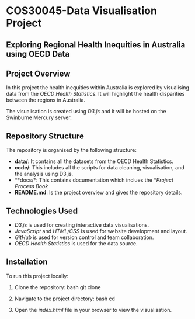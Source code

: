 # COS30045-Data Visualisation Project

## Exploring Regional Health Inequities in Australia using OECD Data

## Project Overview

In this project the health inequities within Australia is explored by visualising data from the *OECD Health Statistics*. It will highlight the health disparities between the regions in Australia.

The visualisation is created using *D3.js* and it will be hosted on the Swinburne Mercury server.

## Repository Structure

The repository is organised by the following structure:

- **data/**: It contains all the datasets from the OECD Health Statistics.
- **code/**: This includes all the scripts for data cleaning, visualisation, and the analysis using D3.js.
- **docs/*: This contains documentation which inclues the **Project Process Book* 
- **README.md**: Is the project overview and gives the repository details.

## Technologies Used

- *D3.js* is used for creating interactive data visualisations.
- *JavaScript* and *HTML/CSS* is used for website development and layout.
- *GitHub* is used for version control and team collaboration.
- *OECD Health Statistics* is used for the data source.

## Installation

To run this project locally:

1. Clone the repository:
    bash
    git clone 
    

2. Navigate to the project directory:
    bash
    cd 
    

3. Open the *index.html* file in your browser to view the visualisation.

